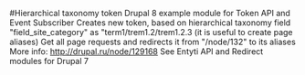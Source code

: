 #Hierarchical taxonomy token
Drupal 8 example module for Token API and Event Subscriber
Creates new token, based on hierarchical taxonomy field "field_site_category" as "term1/trem1.2/trem1.2.3 (it is useful to create page aliases)
Get all page requests and redirects it from "/node/132" to its aliases
More info: http://drupal.ru/node/129168
See Entyti API and Redirect modules for Drupal 7
